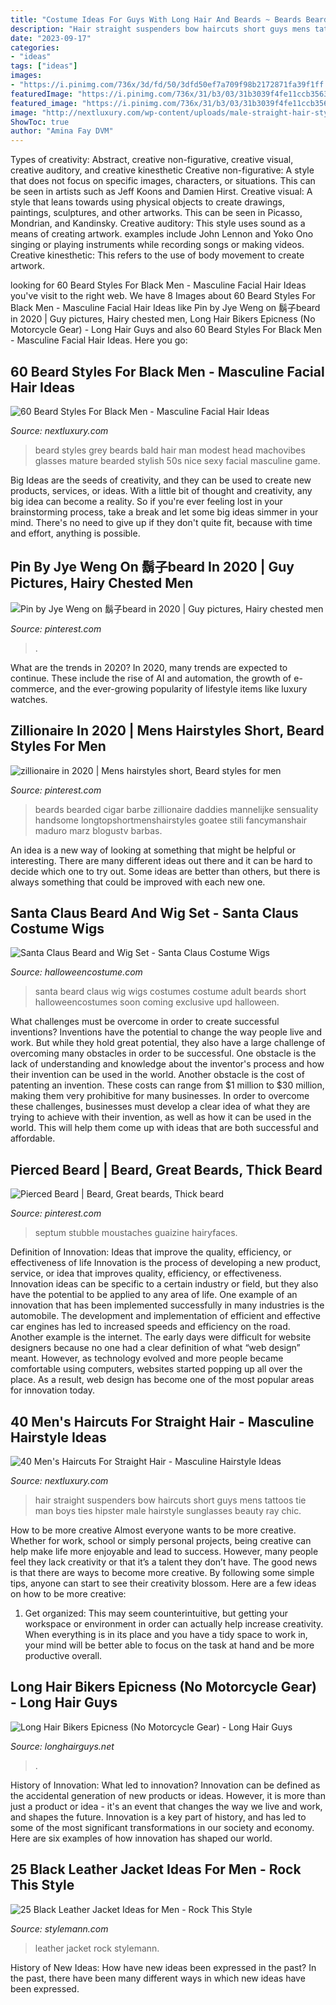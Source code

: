 ```yaml
---
title: "Costume Ideas For Guys With Long Hair And Beards ~ Beards Bearded Cigar Barbe Zillionaire Daddies Mannelijke Sensuality Handsome Longtopshortmenshairstyles Goatee Stili Fancymanshair Maduro Marz Blogustv Barbas"
description: "Hair straight suspenders bow haircuts short guys mens tattoos tie man boys ties hipster male hairstyle sunglasses beauty ray chic"
date: "2023-09-17"
categories:
- "ideas"
tags: ["ideas"]
images:
- "https://i.pinimg.com/736x/3d/fd/50/3dfd50ef7a709f98b2172871fa39f1ff.jpg"
featuredImage: "https://i.pinimg.com/736x/31/b3/03/31b3039f4fe11ccb35637c574c57ebcb.jpg"
featured_image: "https://i.pinimg.com/736x/31/b3/03/31b3039f4fe11ccb35637c574c57ebcb.jpg"
image: "http://nextluxury.com/wp-content/uploads/male-straight-hair-styles-short.jpg"
ShowToc: true
author: "Amina Fay DVM"
---
```



Types of creativity: Abstract, creative non-figurative, creative visual, creative auditory, and creative kinesthetic
Creative non-figurative: A style that does not focus on specific images, characters, or situations. This can be seen in artists such as Jeff Koons and Damien Hirst. Creative visual: A style that leans towards using physical objects to create drawings, paintings, sculptures, and other artworks. This can be seen in Picasso, Mondrian, and Kandinsky. Creative auditory: This style uses sound as a means of creating artwork. examples include John Lennon and Yoko Ono singing or playing instruments while recording songs or making videos. Creative kinesthetic: This refers to the use of body movement to create artwork.

	

		
looking for 60 Beard Styles For Black Men - Masculine Facial Hair Ideas you've visit to the right web. We have 8 Images about 60 Beard Styles For Black Men - Masculine Facial Hair Ideas like Pin by Jye Weng on 鬍子beard in 2020 | Guy pictures, Hairy chested men, Long Hair Bikers Epicness (No Motorcycle Gear) - Long Hair Guys and also 60 Beard Styles For Black Men - Masculine Facial Hair Ideas. Here you go:
		
    
## 60 Beard Styles For Black Men - Masculine Facial Hair Ideas

<img loading=lazy src="http://nextluxury.com/wp-content/uploads/bald-head-with-full-grey-beard-styles-for-black-men.jpg" onerror="this.onerror=null;this.src='https://tse4.mm.bing.net/th?id=OIP.3LBDOdQV4vH6o7ecBUfKbgHaHa&amp;pid=15.1';" alt="60 Beard Styles For Black Men - Masculine Facial Hair Ideas">

_Source: nextluxury.com_

>beard styles grey beards bald hair man modest head machovibes glasses mature bearded stylish 50s nice sexy facial masculine game. 

	

Big Ideas are the seeds of creativity, and they can be used to create new products, services, or ideas. With a little bit of thought and creativity, any big idea can become a reality. So if you're ever feeling lost in your brainstorming process, take a break and let some big ideas simmer in your mind. There's no need to give up if they don't quite fit, because with time and effort, anything is possible.

    
## Pin By Jye Weng On 鬍子beard In 2020 | Guy Pictures, Hairy Chested Men

<img loading=lazy src="https://i.pinimg.com/736x/3d/fd/50/3dfd50ef7a709f98b2172871fa39f1ff.jpg" onerror="this.onerror=null;this.src='https://tse4.mm.bing.net/th?id=OIP.qdEfWjcGuUQO5gqzniJwMQHaK7&amp;pid=15.1';" alt="Pin by Jye Weng on 鬍子beard in 2020 | Guy pictures, Hairy chested men">

_Source: pinterest.com_

>. 

	

What are the trends in 2020?
In 2020, many trends are expected to continue. These include the rise of AI and automation, the growth of e-commerce, and the ever-growing popularity of lifestyle items like luxury watches.

    
## Zillionaire In 2020 | Mens Hairstyles Short, Beard Styles For Men

<img loading=lazy src="https://i.pinimg.com/736x/31/b3/03/31b3039f4fe11ccb35637c574c57ebcb.jpg" onerror="this.onerror=null;this.src='https://tse4.mm.bing.net/th?id=OIP.xui8C67FYPN913lEPLTe5gHaNK&amp;pid=15.1';" alt="zillionaire in 2020 | Mens hairstyles short, Beard styles for men">

_Source: pinterest.com_

>beards bearded cigar barbe zillionaire daddies mannelijke sensuality handsome longtopshortmenshairstyles goatee stili fancymanshair maduro marz blogustv barbas. 

	

An idea is a new way of looking at something that might be helpful or interesting. There are many different ideas out there and it can be hard to decide which one to try out. Some ideas are better than others, but there is always something that could be improved with each new one.

    
## Santa Claus Beard And Wig Set - Santa Claus Costume Wigs

<img loading=lazy src="http://images.halloweencostume.com/products/4813/1-1/santa-beard-and-wig-set.jpg" onerror="this.onerror=null;this.src='https://tse4.mm.bing.net/th?id=OIP.JSPcpgR7X5qgXQ8t4FVJsQHaKl&amp;pid=15.1';" alt="Santa Claus Beard and Wig Set - Santa Claus Costume Wigs">

_Source: halloweencostume.com_

>santa beard claus wig wigs costumes costume adult beards short halloweencostumes soon coming exclusive upd halloween. 

	

What challenges must be overcome in order to create successful inventions?
Inventions have the potential to change the way people live and work. But while they hold great potential, they also have a large challenge of overcoming many obstacles in order to be successful. One obstacle is the lack of understanding and knowledge about the inventor's process and how their invention can be used in the world. Another obstacle is the cost of patenting an invention. These costs can range from $1 million to $30 million, making them very prohibitive for many businesses. In order to overcome these challenges, businesses must develop a clear idea of what they are trying to achieve with their invention, as well as how it can be used in the world. This will help them come up with ideas that are both successful and affordable.

    
## Pierced Beard | Beard, Great Beards, Thick Beard

<img loading=lazy src="https://i.pinimg.com/736x/99/35/87/993587d92397d0b154b20b99f21a1b37.jpg" onerror="this.onerror=null;this.src='https://tse2.mm.bing.net/th?id=OIP.rqtMqRvffMmBHVc7rDrmwwHaLG&amp;pid=15.1';" alt="Pierced Beard | Beard, Great beards, Thick beard">

_Source: pinterest.com_

>septum stubble moustaches guaizine hairyfaces. 

	

Definition of Innovation: Ideas that improve the quality, efficiency, or effectiveness of life
Innovation is the process of developing a new product, service, or idea that improves quality, efficiency, or effectiveness. Innovation ideas can be specific to a certain industry or field, but they also have the potential to be applied to any area of life. 
One example of an innovation that has been implemented successfully in many industries is the automobile. The development and implementation of efficient and effective car engines has led to increased speeds and efficiency on the road. Another example is the internet. The early days were difficult for website designers because no one had a clear definition of what “web design” meant. However, as technology evolved and more people became comfortable using computers, websites started popping up all over the place. As a result, web design has become one of the most popular areas for innovation today.

    
## 40 Men&#039;s Haircuts For Straight Hair - Masculine Hairstyle Ideas

<img loading=lazy src="http://nextluxury.com/wp-content/uploads/male-straight-hair-styles-short.jpg" onerror="this.onerror=null;this.src='https://tse4.mm.bing.net/th?id=OIP.UfKqey6HOt5y4A3kTkHCawAAAA&amp;pid=15.1';" alt="40 Men&#039;s Haircuts For Straight Hair - Masculine Hairstyle Ideas">

_Source: nextluxury.com_

>hair straight suspenders bow haircuts short guys mens tattoos tie man boys ties hipster male hairstyle sunglasses beauty ray chic. 

	

How to be more creative
Almost everyone wants to be more creative. Whether for work, school or simply personal projects, being creative can help make life more enjoyable and lead to success. However, many people feel they lack creativity or that it’s a talent they don’t have. The good news is that there are ways to become more creative. By following some simple tips, anyone can start to see their creativity blossom.
Here are a few ideas on how to be more creative:

1) Get organized: This may seem counterintuitive, but getting your workspace or environment in order can actually help increase creativity. When everything is in its place and you have a tidy space to work in, your mind will be better able to focus on the task at hand and be more productive overall.

    
## Long Hair Bikers Epicness (No Motorcycle Gear) - Long Hair Guys

<img loading=lazy src="https://www.longhairguys.net/wp-content/uploads/2018/06/A-photo-of-a-male-biker-with-long-hair-who-is-touring-on-his-Harley-Davidson-motorcycle-with-no-protective-gear.jpg" onerror="this.onerror=null;this.src='https://tse2.mm.bing.net/th?id=OIP.6OoTNyIowio41vcKHl9BAQAAAA&amp;pid=15.1';" alt="Long Hair Bikers Epicness (No Motorcycle Gear) - Long Hair Guys">

_Source: longhairguys.net_

>. 

	

History of Innovation: What led to innovation?
Innovation can be defined as the accidental generation of new products or ideas. However, it is more than just a product or idea - it's an event that changes the way we live and work, and shapes the future. Innovation is a key part of history, and has led to some of the most significant transformations in our society and economy. Here are six examples of how innovation has shaped our world.

    
## 25 Black Leather Jacket Ideas For Men - Rock This Style

<img loading=lazy src="https://stylemann.com/wp-content/uploads/2016/12/6-Black-Pin-Down.jpg" onerror="this.onerror=null;this.src='https://tse3.mm.bing.net/th?id=OIP.Eo1Ir-GAZkEVNFsfzFLfWwHaJP&amp;pid=15.1';" alt="25 Black Leather Jacket Ideas for Men - Rock This Style">

_Source: stylemann.com_

>leather jacket rock stylemann. 

	

History of New Ideas: How have new ideas been expressed in the past?
In the past, there have been many different ways in which new ideas have been expressed.

